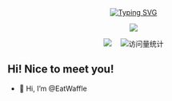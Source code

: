 <div align="center">


  <!-- dynamic typing effect 动态打字效果 -->

  <div align="center">
    <a href="https://blog.sunguoqi.com/">
      <img src="https://readme-typing-svg.demolab.com?font=Fira+Code&pause=1000&width=435&lines=println(%22Hello World%22);&size=27" alt="Typing SVG" />
    </a>
  </div>

  <!-- knock code pictures 敲代码的图片 -->
  <img src="https://cdn.jsdelivr.net/gh/sun0225SUN/sun0225SUN/assets/images/coding.gif" /><br>

  <!-- profile logo 个人资料徽标 -->

  <div align="center">
    <!-- visitor statistics logo 访问量统计徽标 -->
     <a href="https://www.zhihu.com/people/wangjian-16-97"><img src="https://img.shields.io/badge/Zhihu-知乎-blue" /></a>&emsp;
    <img src="https://komarev.com/ghpvc/?username=Lorin-github&label=Views&color=0e75b6&style=flat" alt="访问量统计" />
  </div>



</div>

## Hi! Nice to meet you!

<!-- 个人简介 -->

- 👋 Hi, I’m @EatWaffle

